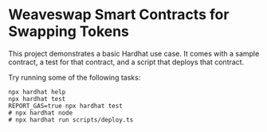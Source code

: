 # Weaveswap Smart Contracts for Swapping Tokens

This project demonstrates a basic Hardhat use case. It comes with a sample contract, a test for that contract, and a script that deploys that contract.

Try running some of the following tasks:

```shell
npx hardhat help
npx hardhat test
REPORT_GAS=true npx hardhat test
# npx hardhat node
# npx hardhat run scripts/deploy.ts
```
